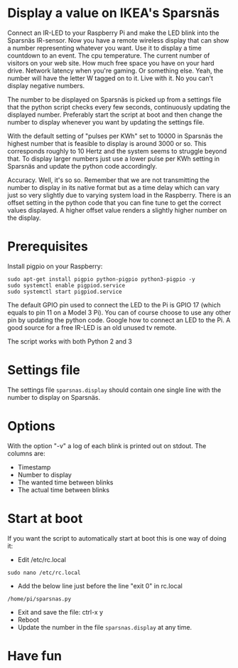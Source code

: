 # Display a value on IKEA's Sparsnäs

Connect an IR-LED to your Raspberry Pi and make the LED blink into the Sparsnäs IR-sensor. Now you have a remote wireless display that can show a number representing whatever you want. Use it to display a time countdown to an event. The cpu temperature. The current number of visitors on your web site. How much free space you have on your hard drive. Network latency when you're gaming. Or something else. Yeah, the number will have the letter W tagged on to it. Live with it. No you can't display negative numbers.

The number to be displayed on Sparsnäs is picked up from a settings file that the python script checks every few seconds, continuously updating the displayed number. Preferably start the script at boot and then change the number to display whenever you want by updating the settings file.

With the default setting of "pulses per KWh" set to 10000 in Sparsnäs the highest number that is feasible to display is around 3000 or so. This corresponds roughly to 10 Hertz and the system seems to struggle beyond that. To display larger numbers just use a lower pulse per KWh setting in Sparsnäs and update the python code accordingly.

Accuracy. Well, it's so so. Remember that we are not transmitting the number to display in its native format but as a time delay which can vary just so very slightly due to varying system load in the Raspberry. There is an offset setting in the python code that you can fine tune to get the correct values displayed. A higher offset value renders a slightly higher number on the display. 



# Prerequisites

Install pigpio on your Raspberry:
```
sudo apt-get install pigpio python-pigpio python3-pigpio -y
sudo systemctl enable pigpiod.service
sudo systemctl start pigpiod.service
```  
The default GPIO pin used to connect the LED to the Pi is GPIO 17 (which equals to pin 11 on a Model 3 Pi). You can of course choose to use any other pin by updating the python code. Google how to connect an LED to the Pi. A good source for a free IR-LED is an old unused tv remote.

The script works with both Python 2 and 3


# Settings file

The settings file ```sparsnas.display``` should contain one single line with the number to display on Sparsnäs.


# Options

With the option "-v" a log of each blink is printed out on stdout. The columns are:

- Timestamp
- Number to display
- The wanted time between blinks
- The actual time between blinks

# Start at boot

If you want the script to automatically start at boot this is one way of doing it:

- Edit /etc/rc.local
```
sudo nano /etc/rc.local
```
- Add the below line just before the line "exit 0" in rc.local
```
/home/pi/sparsnas.py
```
- Exit and save the file: ctrl-x y
- Reboot
- Update the number in the file ```sparsnas.display``` at any time.

# Have fun







